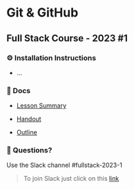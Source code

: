 # Git & GitHub
## Full Stack Course - 2023 #1

### ⚙️ Installation Instructions

- ...

### 📄 Docs

- [Lesson Summary](/docs/summary.md)

- [Handout](https://...)

- [Outline](https://...)


### 🤔 Questions?

Use the Slack channel #fullstack-2023-1

> To join Slack just click on this [link](https://hamburgcodingschool.slack.com/join/shared_invite/enQtMjczNDI3OTE4NzIwLTE2ZmNkNDk5YTg3MDFlOTY2ZmU2YzU5YTU4MTNhNDg4MTRhNTMwYzFiNTdlOTdhYzllYzg5YmVkYzljNWExY2U#/)
